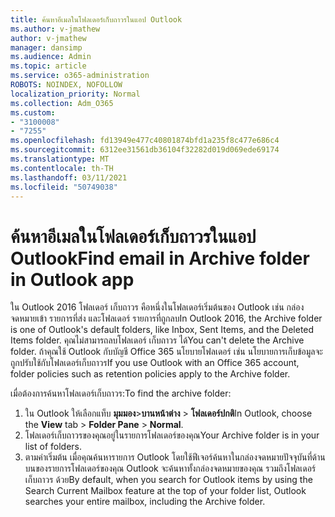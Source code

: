 ```yaml
---
title: ค้นหาอีเมลในโฟลเดอร์เก็บถาวรในแอป Outlook
ms.author: v-jmathew
author: v-jmathew
manager: dansimp
ms.audience: Admin
ms.topic: article
ms.service: o365-administration
ROBOTS: NOINDEX, NOFOLLOW
localization_priority: Normal
ms.collection: Adm_O365
ms.custom:
- "3100008"
- "7255"
ms.openlocfilehash: fd13949e477c40801874bfd1a235f8c477e686c4
ms.sourcegitcommit: 6312ee31561db36104f32282d019d069ede69174
ms.translationtype: MT
ms.contentlocale: th-TH
ms.lasthandoff: 03/11/2021
ms.locfileid: "50749038"
---
```

# <a name="find-email-in-archive-folder-in-outlook-app"></a><span data-ttu-id="ad6dd-102">ค้นหาอีเมลในโฟลเดอร์เก็บถาวรในแอป Outlook</span><span class="sxs-lookup"><span data-stu-id="ad6dd-102">Find email in Archive folder in Outlook app</span></span>

<span data-ttu-id="ad6dd-103">ใน Outlook 2016 โฟลเดอร์ เก็บถาวร คือหนึ่งในโฟลเดอร์เริ่มต้นของ Outlook เช่น กล่องจดหมายเข้า รายการที่ส่ง และโฟลเดอร์ รายการที่ถูกลบ</span><span class="sxs-lookup"><span data-stu-id="ad6dd-103">In Outlook 2016, the Archive folder is one of Outlook's default folders, like Inbox, Sent Items, and the Deleted Items folder.</span></span> <span data-ttu-id="ad6dd-104">คุณไม่สามารถลบโฟลเดอร์ เก็บถาวร ได้</span><span class="sxs-lookup"><span data-stu-id="ad6dd-104">You can't delete the Archive folder.</span></span> <span data-ttu-id="ad6dd-105">ถ้าคุณใช้ Outlook กับบัญชี Office 365 นโยบายโฟลเดอร์ เช่น นโยบายการเก็บข้อมูลจะถูกปรับใช้กับโฟลเดอร์เก็บถาวร</span><span class="sxs-lookup"><span data-stu-id="ad6dd-105">If you use Outlook with an Office 365 account, folder policies such as retention policies apply to the Archive folder.</span></span>

<span data-ttu-id="ad6dd-106">เมื่อต้องการค้นหาโฟลเดอร์เก็บถาวร:</span><span class="sxs-lookup"><span data-stu-id="ad6dd-106">To find the archive folder:</span></span>

1. <span data-ttu-id="ad6dd-107">ใน Outlook ให้เลือกแท็บ **มุมมอง**>**บานหน้าต่าง**  >  **โฟลเดอร์ปกติ**</span><span class="sxs-lookup"><span data-stu-id="ad6dd-107">In Outlook, choose the **View** tab > **Folder Pane** > **Normal**.</span></span>
2. <span data-ttu-id="ad6dd-108">โฟลเดอร์เก็บถาวรของคุณอยู่ในรายการโฟลเดอร์ของคุณ</span><span class="sxs-lookup"><span data-stu-id="ad6dd-108">Your Archive folder is in your list of folders.</span></span>
3. <span data-ttu-id="ad6dd-109">ตามค่าเริ่มต้น เมื่อคุณค้นหารายการ Outlook โดยใช้ฟีเจอร์ค้นหาในกล่องจดหมายปัจจุบันที่ด้านบนของรายการโฟลเดอร์ของคุณ Outlook จะค้นหาทั้งกล่องจดหมายของคุณ รวมถึงโฟลเดอร์ เก็บถาวร ด้วย</span><span class="sxs-lookup"><span data-stu-id="ad6dd-109">By default, when you search for Outlook items by using the Search Current Mailbox feature at the top of your folder list, Outlook searches your entire mailbox, including the Archive folder.</span></span>
